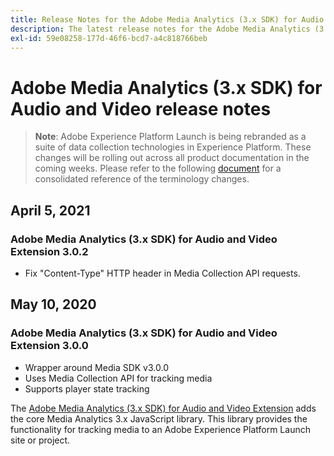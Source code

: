 ```yaml
---
title: Release Notes for the Adobe Media Analytics (3.x SDK) for Audio and Video Extension
description: The latest release notes for the Adobe Media Analytics (3.x SDK) for Audio and Video extension in Adobe Experience Platform Launch.
exl-id: 59e08258-177d-46f6-bcd7-a4c818766beb
---
```

# Adobe Media Analytics (3.x SDK) for Audio and Video release notes

>**Note**: Adobe Experience Platform Launch is being rebranded as a suite of data collection technologies in Experience Platform. These changes will be rolling out across all product documentation in the coming weeks. Please refer to the following [document](/help/launch-name-updates.md) for a consolidated reference of the terminology changes.

## April 5, 2021

### Adobe Media Analytics (3.x SDK) for Audio and Video Extension 3.0.2

* Fix "Content-Type" HTTP header in Media Collection API requests.

## May 10, 2020

### Adobe Media Analytics (3.x SDK) for Audio and Video Extension 3.0.0

* Wrapper around Media SDK v3.0.0
* Uses Media Collection API for tracking media
* Supports player state tracking

The [Adobe Media Analytics (3.x SDK) for Audio and Video Extension](/help/extension-reference/web/adobe-media-analytics-3x-for-audio-and-video-extension/overview.md) adds the core Media Analytics 3.x JavaScript library. This library provides the functionality for tracking media to an Adobe Experience Platform Launch site or project.

